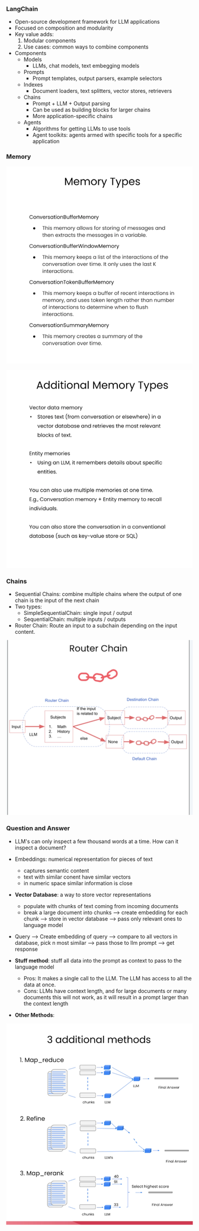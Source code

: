 ### LangChain 

- Open-source development framework for LLM applications  
- Focused on composition and modularity  
- Key value adds:  
  1. Modular components  
  2. Use cases: common ways to combine components  
- Components  
  - Models  
    - LLMs, chat models, text embegging models  
  - Prompts  
    - Prompt templates, output parsers, example selectors  
  - Indexes  
    - Document loaders, text splitters, vector stores, retrievers  
  - Chains  
    - Prompt + LLM + Output parsing  
    - Can be used as building blocks for larger chains  
    - More application-specific chains  
  - Agents  
    - Algorithms for getting LLMs to use tools  
    - Agent toolkits: agents armed with specific tools for a specific application  


### Memory
  ![alt text](images/memory-types.png)

  ![alt text](images/additional-memory-types.png)

### Chains

- Sequential Chains: combine multiple chains where the output of one chain is the input of the next chain
- Two types: 
  - SimpleSequentialChain: single input / output
  - SequentialChain: multiple inputs / outputs
- Router Chain: Route an input to a subchain depending on the input content.

![alt text](images/router-chain.png)

### Question and Answer 

- LLM's can only inspect a few thousand words at a time. How can it inspect a document? 
- Embeddings: numerical representation for pieces of text 
  - captures semantic content 
  - text with similar conent have similar vectors   
  - in numeric space similar information is close  

- __Vector Database__: a way to store vector representations 
  - populate with chunks of text coming from incoming documents  
  - break a large document into chunks --> create embedding for each chunk --> store in vector database --> pass only relevant ones to language model  
- Query --> Create embedding of query --> compare to all vectors in database, pick n most similar --> pass those to llm prompt --> get response  

- __Stuff method__: stuff all data into the prompt as context to pass to the language model    
  - Pros: It makes a single call to the LLM. The LLM has access to all the data at once.  
  - Cons: LLMs have context length, and for large documents or many documents this will not work, as it will result in a prompt larger than the context length  


- __Other Methods__:  

![alt text](images/question-answer-methods.png)